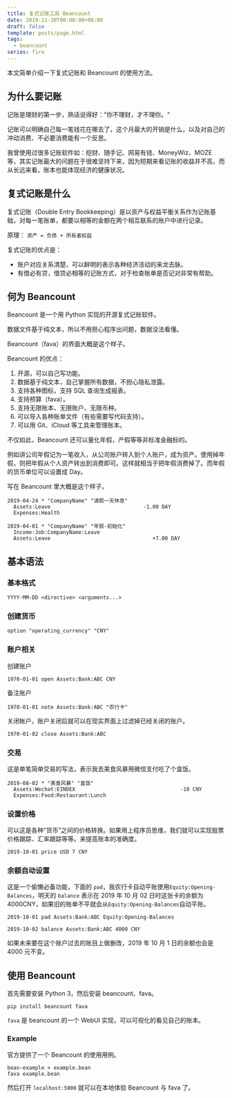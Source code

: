 ```yaml
---
title: 复式记账工具 Beancount
date: 2019-11-30T00:00:00+08:00
draft: false
template: posts/page.html
tags:
  - beancount
series: fire
---
```


本文简单介绍一下复式记账和 Beancount 的使用方法。

## 为什么要记账

记账是理财的第一步，熟话说得好：”你不理财，才不理你。“

记账可以明确自己每一笔钱花在哪去了，这个月最大的开销是什么，以及对自己的冲动消费、不必要消费能有一个反思。

我曾使用过很多记账软件如：挖财、随手记、网易有钱、MoneyWiz、MOZE 等，其实记账最大的问题在于很难坚持下来，因为短期来看记账的收益并不高，而从长远来看，账本也能体现经济的健康状况。

## 复式记账是什么

复式记账（Double Entry Bookkeeping）是以资产与权益平衡关系作为记账基础，对每一笔账单，都要以相等的金额在两个相互联系的账户中进行记录。

原理：
`资产 = 负债 + 所有者权益`

复式记账的优点是：

- 账户对应关系清楚，可以鲜明的表示各种经济活动的来龙去脉。
- 有借必有贷，借贷必相等的记账方式，对于检查账单是否记对非常有帮助。

## 何为 Beancount

Beancount 是一个用 Python 实现的开源复式记账软件。

数据文件基于纯文本，所以不用担心程序出问题，数据没法看懂。

Beancount（fava）的界面大概是这个样子。


Beancount 的优点：

1. 开源，可以自己写功能。
2. 数据基于纯文本，自己掌握所有数据，不担心隐私泄露。
3. 支持各种图标，支持 SQL 查询生成报表。
4. 支持预算（fava）。
5. 支持无限账本、无限账户、无限币种。
6. 可以导入各种账单文件（有些需要写代码支持）。
7. 可以用 Git、iCloud 等工具来管理账本。

不仅如此，Beancount 还可以量化年假，产假等等非标准金融标的。

例如讲公司年假记为一笔收入，从公司账户转入到个人账户，成为资产。使用掉年假，则把年假从个人资产转出到消费即可。这样就相当于把年假消费掉了。而年假的货币单位可以设置成 Day。

写在 Beancount 里大概是这个样子。

```beancount
2019-04-24 * "CompanyName" "请假一天休息"
  Assets:Leave                              -1.00 DAY
  Expenses:Health

2019-04-01 * "CompanyName" "年假-初始化"
  Income:Job:CompanyName:Leave
  Assets:Leave                                 +7.00 DAY
```

## 基本语法

### 基本格式

```
YYYY-MM-DD <directive> <arguments...>
```

### 创建货币

```
option "operating_currency" "CNY"
```

### 账户相关

创建账户

```
1970-01-01 open Assets:Bank:ABC CNY
```

备注账户

```
1970-01-01 note Assets:Bank:ABC "农行卡"
```

关闭帐户，账户关闭后就可以在现实界面上过滤掉已经关闭的账户。

```
1970-01-02 close Assets:Bank:ABC
```

### 交易

这是单笔简单交易的写法，表示我去美食风暴用微信支付吃了个盒饭。

```
2019-08-02 * "美食风暴" "盒饭"
  Assets:Wechat:EINDEX                                  -18 CNY
  Expenses:Food:Restaurant:Lunch
```

### 设置价格

可以这是各种“货币”之间的价格转换。如果用上程序员思维，我们就可以实现股票价格跟踪、汇率跟踪等等。来提高账本的准确度。

```
2019-10-01 price USD 7 CNY
```

### 余额自动设置

这是一个偷懒必备功能，下面的 `pad`，我农行卡自动平账使用`Equity:Opening-Balances`，明天的 `balance` 表示在 2019 年 10 月 02 日时这张卡的余额为 4000CNY，如果旧的账单不平就会从`Equity:Opening-Balances`自动平账。

```
2019-10-01 pad Assets:Bank:ABC Equity:Opening-Balances

2019-10-02 balance Assets:Bank:ABC 4000 CNY
```

如果未来要在这个账户过去的账目上做删改，2019 年 10 月 1 日的余额也会是 4000 元不变。

## 使用 Beancount

首先需要安装 Python 3，然后安装 beancount、fava。

```
pip install beancount fava
```

`fava` 是 beancount 的一个 WebUI 实现，可以可视化的看见自己的账本。

### Example

官方提供了一个 Beancount 的使用用例。

```
bean-example > example.bean
fava example.bean
```

然后打开 `localhost:5000` 就可以在本地体验 Beancount 与 fava 了。

